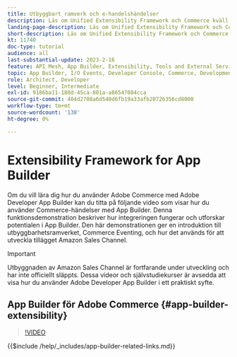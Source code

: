```yaml
---
title: Utbyggbart ramverk och e-handelshändelser
description: Läs om Unified Extensibility Framework och Commerce kväll
landing-page-description: Läs om Unified Extensibility Framework och Commerce kväll
short-description: Läs om Unified Extensibility Framework och Commerce kväll
kt: 11740
doc-type: tutorial
audience: all
last-substantial-update: 2023-2-16
feature: API Mesh, App Builder, Extensibility, Tools and External Services, Eventing, Backend Development
topic: App Builder, I/O Events, Developer Console, Commerce, Development, Integrations
role: Architect, Developer
level: Beginner, Intermediate
exl-id: 9186ba11-180d-45ca-801a-a86547084cca
source-git-commit: 404d2708a6d540d6fb19a33afb20726356cd8000
workflow-type: tm+mt
source-wordcount: '138'
ht-degree: 0%

---
```


# Extensibility Framework for App Builder

Om du vill lära dig hur du använder Adobe Commerce med Adobe Developer App Builder kan du titta på följande video som visar hur du använder Commerce-händelser med App Builder. Denna funktionsdemonstration beskriver hur integreringen fungerar och utforskar potentialen i App Builder. Den här demonstrationen ger en introduktion till utbyggbarhetsramverket, Commerce Eventing, och hur det används för att utveckla tillägget Amazon Sales Channel.

>[!IMPORTANT]
>
>Utbyggnaden av Amazon Sales Channel är fortfarande under utveckling och har inte officiellt släppts.  Dessa videor och självstudiekurser är avsedda att visa hur du använder Adobe Developer App Builder i ett praktiskt syfte.

## App Builder för Adobe Commerce {#app-builder-extensibility}

>[!VIDEO](https://video.tv.adobe.com/v/3413328?quality=12&learn=on)

{{$include /help/_includes/app-builder-related-links.md}}
